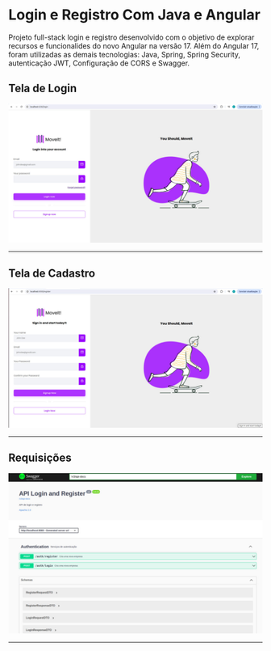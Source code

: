 # Login e Registro Com Java e Angular
<p>
   Projeto full-stack login e registro desenvolvido com o objetivo de explorar recursos e funcionalides do novo Angular na versão 17. Além do Angular 17, foram utilizadas as demais tecnologias: 
  Java, Spring, Spring Security, autenticação JWT, Configuração de CORS e Swagger.
</p>
<h2>Tela de Login</h2>
<img src="https://github.com/CarlosVinicios99/cadastro-e-login/blob/main/imagens/login.jpg?raw=true" alt="Tela de Login">
<hr>
<h2>Tela de Cadastro</h2>
<img src="https://github.com/CarlosVinicios99/cadastro-e-login/blob/main/imagens/register.jpg?raw=true" alt="Tela de Cadastro">
<hr>
<h2>Requisições</h2>
<img src="https://github.com/CarlosVinicios99/cadastro-e-login/blob/main/imagens/swagger.jpg?raw=true" alt="Requisições">
<hr>


